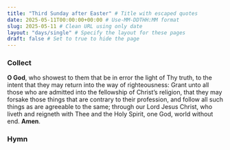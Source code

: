 ```yaml
---
title: "Third Sunday after Easter" # Title with escaped quotes
date: 2025-05-11T00:00:00+00:00 # Use-MM-DDTHH:MM format
slug: 2025-05-11 # Clean URL using only date
layout: "days/single" # Specify the layout for these pages
draft: false # Set to true to hide the page
---
```


### Collect

**O God**, who showest to them that be in error the light of Thy truth, to the intent that they may return into the way of righteousness: Grant unto all those who are admitted into the fellowship of Christ’s religion, that they may forsake those things that are contrary to their profession, and follow all such things as are agreeable to the same; through our Lord Jesus Christ, who liveth and reigneth with Thee and the Holy Spirit, one God, world without end. **Amen**.


### Hymn